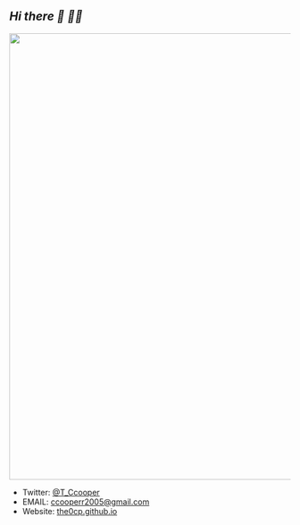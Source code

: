 ## ***Hi there 👋 😶‍🌫️*** 
<center><img width="800" src="https://github.com/user-attachments/assets/c74f7c89-a72a-4cb4-b5ba-3e1c2f58b77e" /></center>

  * Twitter: [@T_Ccooper](https://twitter.com/T_Ccooper/)   
  * EMAIL: ccooperr2005@gmail.com
  * Website: [the0cp.github.io](https://the0cp.github.io/)
